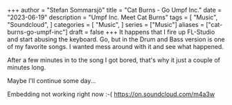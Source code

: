 +++
author = "Stefan Sommarsjö"
title = "Cat Burns - Go Umpf Inc."
date = "2023-06-19"
description = "Umpf Inc. Meet Cat Burns"
tags = [
    "Music",
	"Soundcloud",
]
categories = [
    "Music",
]
series = ["Music"]
aliases = ["cat-burns-go-umpf-inc"]
draft = false
+++
It happens that I fire up FL-Studio and start abusing the keyboard.
Go, but in the Drum and Bass version is one of my favorite songs. I wanted mess around with it and see what happened.

After a few minutes in to the song I got bored, that's why it just a couple of minutes long.

Maybe I'll continue some day...
<!--more-->
Embedding not working right now :-(
https://on.soundcloud.com/m4a3w









